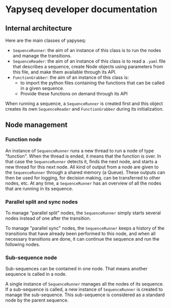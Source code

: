 # Yapyseq developer documentation

## Internal architecture

Here are the main classes of yapyseq:
* `SequenceRunner`: the aim of an instance of this class is to run the nodes 
  and manage the transitions.
* `SequenceReader`: the aim of an instance of this class is to read a `.yaml` 
  file that describes a sequence, create Node objects using parameters from this 
  file, and make them available through its API.
* `FunctionGrabber`: the aim of an instance of this class is:
   * to import the python files containing the functions that can be
     called in a given sequence.
   * Provide these functions on demand through its API

When running a sequence, a `SequenceRunner` is created first and this object 
creates its own `SequenceReader` and `FunctionGrabber` during its 
initialization.

## Node management

### Function node

An instance of `SequenceRunner` runs a new thread to run a node of type 
"function". When the thread is ended, it means that the function is over. In 
that case the `SequenceRunner` detects it, finds the next node, and starts a new 
thread for this next node. All kind of output from a node are given to the 
`SequenceRunner` through a shared memory (a Queue). These outputs can then be 
used for logging, for decision making, can be transferred to other nodes, etc.
At any time, a `SequenceRunner` has an overview of all the nodes that are
running in its sequence.

### Parallel split and sync nodes

To manage "parallel split" nodes, the `SequenceRunner` simply starts several 
nodes instead of one after the transition.

To manage "parallel sync" nodes, the `SequenceRunner` keeps a history of the
transitions that have already been performed to this node, and when all
necessary transitions are done, it can continue the sequence and run the
following nodes.

### Sub-sequence node

Sub-sequences can be contained in one node. That means another sequence is
called in a node.

A single instance of `SequenceRunner` manages all the nodes of its sequence. If
a sub-sequence is called, a new instance of `SequenceRunner` is created to
manage the sub-sequence. This sub-sequence is considered as a standard node by
the parent sequence.
